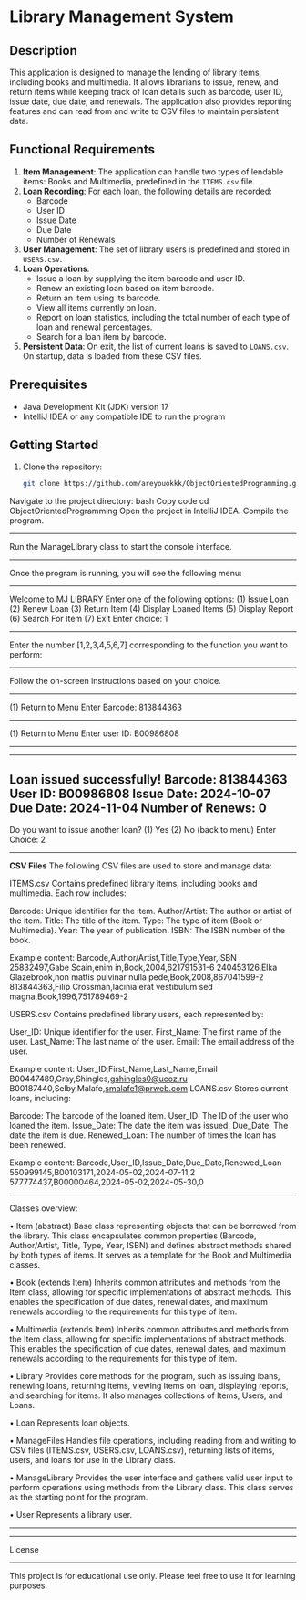 # Library Management System

## Description
This application is designed to manage the lending of library items, including books and multimedia. It allows librarians to issue, renew, and return items while keeping track of loan details such as barcode, user ID, issue date, due date, and renewals. The application also provides reporting features and can read from and write to CSV files to maintain persistent data.

## Functional Requirements
1. **Item Management**: The application can handle two types of lendable items: Books and Multimedia, predefined in the `ITEMS.csv` file.
2. **Loan Recording**: For each loan, the following details are recorded:
   - Barcode
   - User ID
   - Issue Date
   - Due Date
   - Number of Renewals
3. **User Management**: The set of library users is predefined and stored in `USERS.csv`.
4. **Loan Operations**:
   - Issue a loan by supplying the item barcode and user ID.
   - Renew an existing loan based on item barcode.
   - Return an item using its barcode.
   - View all items currently on loan.
   - Report on loan statistics, including the total number of each type of loan and renewal percentages.
   - Search for a loan item by barcode.
5. **Persistent Data**: On exit, the list of current loans is saved to `LOANS.csv`. On startup, data is loaded from these CSV files.

## Prerequisites
- Java Development Kit (JDK) version 17
- IntelliJ IDEA or any compatible IDE to run the program

## Getting Started
1. Clone the repository:
   ```bash
   git clone https://github.com/areyouokkk/ObjectOrientedProgramming.git
Navigate to the project directory:
bash
Copy code
cd ObjectOrientedProgramming
Open the project in IntelliJ IDEA.
Compile the program.
***********************************************************
Run the ManageLibrary class to start the console interface.
***********************************************************
Once the program is running, you will see the following menu:
***********************************************************
Welcome to MJ LIBRARY
Enter one of the following options:
(1) Issue Loan
(2) Renew Loan
(3) Return Item
(4) Display Loaned Items
(5) Display Report
(6) Search For Item
(7) Exit
Enter choice: 1
***********************************************************
Enter the number [1,2,3,4,5,6,7] corresponding to the function you want to perform:
***********************************************************
Follow the on-screen instructions based on your choice.
***********************************************************
(1) Return to Menu
Enter Barcode: 813844363
***********************************************************
(1) Return to Menu
Enter user ID: B00986808
***********************************************************
--------------------------
Loan issued successfully!
 Barcode: 813844363
 User ID: B00986808
 Issue Date: 2024-10-07
 Due Date: 2024-11-04
 Number of Renews: 0
--------------------------
Do you want to issue another loan?
(1) Yes
(2) No (back to menu)
Enter Choice: 2
***********************************************************

   
**CSV Files**
The following CSV files are used to store and manage data:

ITEMS.csv
Contains predefined library items, including books and multimedia. Each row includes:

Barcode: Unique identifier for the item.
Author/Artist: The author or artist of the item.
Title: The title of the item.
Type: The type of item (Book or Multimedia).
Year: The year of publication.
ISBN: The ISBN number of the book.

Example content:
Barcode,Author/Artist,Title,Type,Year,ISBN
25832497,Gabe Scain,enim in,Book,2004,621791531-6
240453126,Elka Glazebrook,non mattis pulvinar nulla pede,Book,2008,867041599-2
813844363,Filip Crossman,lacinia erat vestibulum sed magna,Book,1996,751789469-2


USERS.csv
Contains predefined library users, each represented by:

User_ID: Unique identifier for the user.
First_Name: The first name of the user.
Last_Name: The last name of the user.
Email: The email address of the user.

Example content:
User_ID,First_Name,Last_Name,Email
B00447489,Gray,Shingles,gshingles0@ucoz.ru
B00187440,Selby,Malafe,smalafe1@prweb.com
LOANS.csv
Stores current loans, including:

Barcode: The barcode of the loaned item.
User_ID: The ID of the user who loaned the item.
Issue_Date: The date the item was issued.
Due_Date: The date the item is due.
Renewed_Loan: The number of times the loan has been renewed.

Example content:
Barcode,User_ID,Issue_Date,Due_Date,Renewed_Loan
550999145,B00103171,2024-05-02,2024-07-11,2
577774437,B00000464,2024-05-02,2024-05-30,0

***********************************************************

Classes overview:

•  Item (abstract)
Base class representing objects that can be borrowed from the library. This class encapsulates common properties (Barcode, Author/Artist, Title, Type, Year, ISBN) and defines abstract methods shared by both types of items. It serves as a template for the Book and Multimedia classes.

•  Book (extends Item)
Inherits common attributes and methods from the Item class, allowing for specific implementations of abstract methods. This enables the specification of due dates, renewal dates, and maximum renewals according to the requirements for this type of item.

•  Multimedia (extends Item)
Inherits common attributes and methods from the Item class, allowing for specific implementations of abstract methods. This enables the specification of due dates, renewal dates, and maximum renewals according to the requirements for this type of item.

•  Library
Provides core methods for the program, such as issuing loans, renewing loans, returning items, viewing items on loan, displaying reports, and searching for items. It also manages collections of Items, Users, and Loans.

•  Loan
	Represents loan objects.
 
•  ManageFiles
	Handles file operations, including reading from and writing to CSV files (ITEMS.csv, USERS.csv, LOANS.csv), returning lists of items, users, and loans for use in the Library class.
 
•  ManageLibrary
Provides the user interface and gathers valid user input to perform operations using methods from the Library class. This class serves as the starting point for the program.

•  User
Represents a library user.

***********************************************************



************
License
************
This project is for educational use only. Please feel free to use it for learning purposes.

